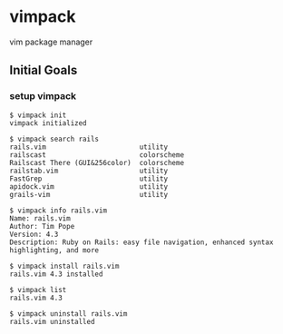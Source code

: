 # vimpack

vim package manager

## Initial Goals

### setup vimpack

    $ vimpack init
    vimpack initialized

    $ vimpack search rails
    rails.vim                       utility    
    railscast                       colorscheme
    Railscast There (GUI&256color)  colorscheme
    railstab.vim                    utility    
    FastGrep                        utility
    apidock.vim                     utility
    grails-vim                      utility
    
    $ vimpack info rails.vim
    Name: rails.vim
    Author: Tim Pope
    Version: 4.3
    Description: Ruby on Rails: easy file navigation, enhanced syntax highlighting, and more

    $ vimpack install rails.vim
    rails.vim 4.3 installed

    $ vimpack list
    rails.vim 4.3

    $ vimpack uninstall rails.vim
    rails.vim uninstalled

